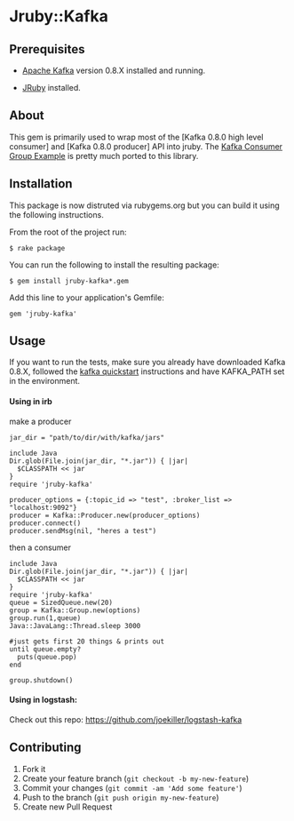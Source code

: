 # Jruby::Kafka

## Prerequisites

* [Apache Kafka] version 0.8.X installed and running.

* [JRuby] installed.

[Apache Kafka]: http://kafka.apache.org/
[JRuby]: http://jruby.org/

## About

This gem is primarily used to wrap most of the [Kafka 0.8.0 high level consumer] and [Kafka 0.8.0 producer] API into
jruby.
The [Kafka Consumer Group Example] is pretty much ported to this library.

[Kafka 0.8.X high level consumer]: http://kafka.apache.org/documentation.html#highlevelconsumerapi
[Kafka 0.8.X producer]: https://cwiki.apache.org/confluence/display/KAFKA/0.8.0+Producer+Example
[Kafka Consumer Group Example]: https://cwiki.apache.org/confluence/display/KAFKA/Consumer+Group+Example

## Installation

This package is now distruted via rubygems.org but you can build it using the following instructions.

From the root of the project run:

    $ rake package

You can run the following to install the resulting package:

    $ gem install jruby-kafka*.gem

Add this line to your application's Gemfile:

    gem 'jruby-kafka'

## Usage

If you want to run the tests, make sure you already have downloaded Kafka 0.8.X, followed the [kafka quickstart]
instructions and have KAFKA_PATH set in the environment.

[kafka quickstart]: http://kafka.apache.org/documentation.html#quickstart

#### Using in irb

make a producer

    jar_dir = "path/to/dir/with/kafka/jars"

    include Java
    Dir.glob(File.join(jar_dir, "*.jar")) { |jar|
      $CLASSPATH << jar
    }
    require 'jruby-kafka'

    producer_options = {:topic_id => "test", :broker_list => "localhost:9092"}
    producer = Kafka::Producer.new(producer_options)
    producer.connect()
    producer.sendMsg(nil, "heres a test")


then a consumer

    include Java
    Dir.glob(File.join(jar_dir, "*.jar")) { |jar|
      $CLASSPATH << jar
    }
    require 'jruby-kafka'
    queue = SizedQueue.new(20)
    group = Kafka::Group.new(options)
    group.run(1,queue)
    Java::JavaLang::Thread.sleep 3000

    #just gets first 20 things & prints out
    until queue.empty?
      puts(queue.pop)
    end

    group.shutdown()



#### Using in logstash:

Check out this repo: https://github.com/joekiller/logstash-kafka

## Contributing

1. Fork it
2. Create your feature branch (`git checkout -b my-new-feature`)
3. Commit your changes (`git commit -am 'Add some feature'`)
4. Push to the branch (`git push origin my-new-feature`)
5. Create new Pull Request

